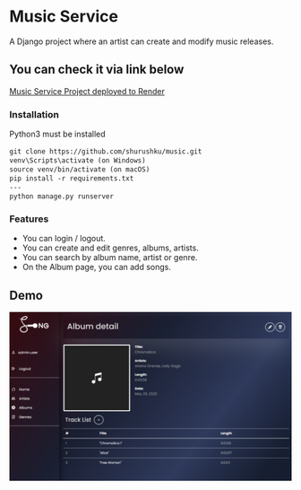 # Music Service
A Django project where an artist can create and modify music releases.

## You can check it via link below
[Music Service Project deployed to Render](https://music-service-2dkw.onrender.com/)

### Installation
Python3 must be installed
```shell
git clone https://github.com/shurushku/music.git
venv\Scripts\activate (on Windows)
source venv/bin/activate (on macOS)
pip install -r requirements.txt
---
python manage.py runserver
```

### Features
* You can login / logout.
* You can create and edit genres, albums, artists.
* You can search by album name, artist or genre.
* On the Album page, you can add songs.

## Demo
![Website Interface](demo.PNG)
